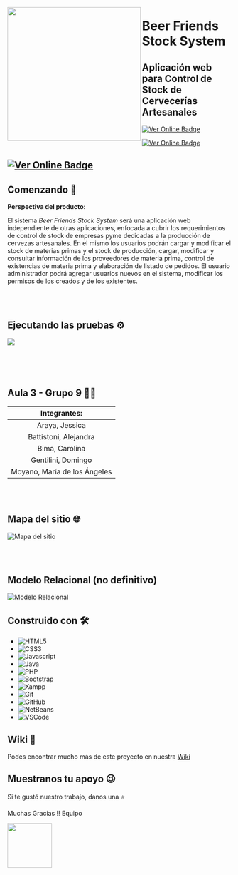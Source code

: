 

<a href="url"><img src="https://github.com/PPROF1-2021/g9-a3g9stock/blob/main/assets/logo.png" align="left" height="300"></a>


# Beer Friends Stock System
## Aplicación web para Control de Stock de Cervecerías Artesanales

   [![Ver Online Badge](https://img.shields.io/badge/-Ver%20en%20Hosting%20con%20soporte%20para%20PHP-green?style=flatsquare&link=https://friendsdelcms.000webhostapp.com/)](https://friendsdelcms.000webhostapp.com/)
 
 [![Ver Online Badge](https://img.shields.io/badge/-Ver%20sitio%20en%20GitHub%20Pages-orange?style=flatsquare&link=https://pprof1-2021.github.io/g9-a3g9stock/index.html)](https://pprof1-2021.github.io/g9-a3g9stock/index.html) 
 
 [![Ver Online Badge](https://img.shields.io/badge/-Ver%20Wiki-yellow?style=flatsquare&link=https://pprof1-2021.github.io/g9-a3g9stock/index.html)](https://github.com/PPROF1-2021/g9-a3g9stock/wiki) 
 <br>
------------------------------------------------------------------------------------------------- 

## Comenzando 🚀
**Perspectiva del producto:**

El sistema *Beer Friends Stock System* será una aplicación web independiente de otras aplicaciones, enfocada a cubrir los requerimientos de control de 
stock de empresas pyme dedicadas a la producción de cervezas artesanales. En el mismo los usuarios podrán cargar y modificar el stock de materias primas 
y el stock de producción, cargar, modificar y consultar información de los proveedores de materia prima, control de existencias de materia prima 
y elaboración de listado de pedidos. 
El usuario administrador podrá agregar usuarios nuevos en el sistema, modificar los permisos de los creados y de los existentes.

<br>
<br>

## Ejecutando las pruebas ⚙️

<a href="url"><img src="https://github.com/PPROF1-2021/g9-a3g9stock/blob/main/Documentaci%C3%B3n/Untitled-1.gif"></a>


<br>
<br>
<br>

## Aula 3 -  Grupo 9 👨‍💻



| Integrantes: |
|:-------------------------:|
| Araya, Jessica|
| Battistoni, Alejandra  |
| Bima, Carolina |
| Gentilini, Domingo  |
| Moyano, María de los Ángeles |

<br><br>


## Mapa del sitio 🌐

![Mapa del sitio](https://github.com/PPROF1-2021/g9-a3g9stock/blob/main/Documentaci%C3%B3n/Mapa%20del%20sitio.jpg)

<br><br>


## Modelo Relacional (no definitivo) 

![Modelo Relacional](https://github.com/PPROF1-2021/g9-a3g9stock/blob/main/Documentaci%C3%B3n/BDD/BBDD%20nueva.png)


## Construido con 🛠️

* ![HTML5](https://img.shields.io/badge/-HTML5-E34F26?style=flat&logo=html5&logoColor=white)
* ![CSS3](https://img.shields.io/badge/-CSS3-1572B6?style=flat&logo=css3)
* ![Javascript](https://img.shields.io/badge/-JavaScript-EDD222?style=flat&logo=javascript&logoColor=white)
* ![Java](https://img.shields.io/badge/-Java-6EBF20?style=flat&logo=java&logoColor=white)
* ![PHP](https://img.shields.io/badge/-Php-181717?style=flat&logo=php&logoColor=white) 
* ![Bootstrap](https://img.shields.io/badge/bootstrap-%23563D7C.svg?style=flat&logo=bootstrap&logoColor=white)
* ![Xampp](http://img.shields.io/badge/-Xampp-FF9A00?style=flat&logo=xampp&logoColor=white)
* ![Git](https://img.shields.io/badge/-Git-F05032?style=flat&logo=git&logoColor=white)
* ![GitHub](https://img.shields.io/badge/-Github-181717?style=flat&logo=github&logoColor=white)
* ![NetBeans](https://img.shields.io/badge/NetBeansIDE-1B6AC6.svg?style=flat&logo=apache-netbeans-ide&logoColor=white")
* ![VSCode](https://img.shields.io/badge/-VSCode-007ACC?style=flat&logo=visual-studio-code&logoColor=white)


## Wiki 📖

Podes encontrar mucho más de este proyecto en nuestra [Wiki](https://github.com/PPROF1-2021/g9-a3g9stock/wiki)




## Muestranos tu apoyo 😉
Si te gustó nuestro trabajo, danos una ⭐




Muchas Gracias !! Equipo

<a href="url"><img src="https://santacatalinawordpresscom.files.wordpress.com/2021/04/200_d.gif" align="center" height="100"></a> 

